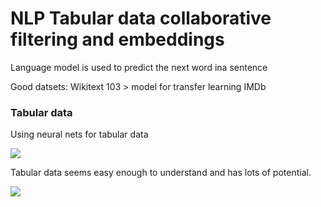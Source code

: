 # NLP Tabular data collaborative filtering and embeddings

Language model is used to predict the next word ina sentence

Good datsets:
Wikitext 103 > model for transfer learning
IMDb

### Tabular data

Using neural nets for tabular data

![](tabular_data_examples.png)

Tabular data seems easy enough to understand and has lots of potential.

![](tabular__result.png)
